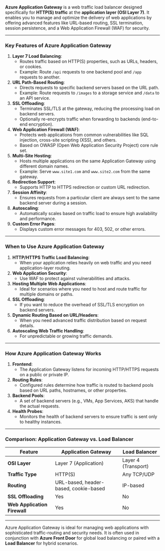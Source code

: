 
**Azure Application Gateway** is a web traffic load balancer designed specifically for **HTTP(S) traffic** at the **application layer (OSI Layer 7)**. It enables you to manage and optimize the delivery of web applications by offering advanced features like URL-based routing, SSL termination, session persistence, and a Web Application Firewall (WAF) for security.

---

### **Key Features of Azure Application Gateway**

1. **Layer 7 Load Balancing**:
    - Routes traffic based on HTTP(S) properties, such as URLs, headers, or cookies.
    - Example: Route `/api` requests to one backend pool and `/app` requests to another.
1. **URL Path-Based Routing**:
    - Directs requests to specific backend servers based on the URL path.
    - Example: Route requests to `/images` to a storage service and `/data` to an API service.
1. **SSL Offloading**:
    - Terminates SSL/TLS at the gateway, reducing the processing load on backend servers.
    - Optionally re-encrypts traffic when forwarding to backends (end-to-end encryption).
1. **Web Application Firewall (WAF)**:    
    - Protects web applications from common vulnerabilities like SQL injection, cross-site scripting (XSS), and others.
    - Based on OWASP (Open Web Application Security Project) core rule set.
5. **Multi-Site Hosting**:
    - Hosts multiple applications on the same Application Gateway using different domain names.
    - Example: Serve `www.site1.com` and `www.site2.com` from the same gateway.
6. **Redirection Support**:
    - Supports HTTP to HTTPS redirection or custom URL redirection.
7. **Session Affinity**:
    - Ensures requests from a particular client are always sent to the same backend server during a session.
8. **Autoscaling**:
    - Automatically scales based on traffic load to ensure high availability and performance.
9. **Custom Error Pages**:
    - Displays custom error messages for 403, 502, or other errors.

---

### **When to Use Azure Application Gateway**

1. **HTTP/HTTPS Traffic Load Balancing**:
    - When your application relies heavily on web traffic and you need application-layer routing.
2. **Web Application Security**:
    - Use WAF to protect against vulnerabilities and attacks.
3. **Hosting Multiple Web Applications**:
    - Ideal for scenarios where you need to host and route traffic for multiple domains or paths.
4. **SSL Offloading**:
    - If you want to reduce the overhead of SSL/TLS encryption on backend servers.
5. **Dynamic Routing Based on URL/Headers**:
    - When you need advanced traffic distribution based on request details.
6. **Autoscaling Web Traffic Handling**:
    - For unpredictable or growing traffic demands.

---

### **How Azure Application Gateway Works**

1. **Frontend**:
    - The Application Gateway listens for incoming HTTP/HTTPS requests on a public or private IP.
2. **Routing Rules**:
    - Configured rules determine how traffic is routed to backend pools based on URL paths, hostnames, or other properties.
3. **Backend Pools**:
    - A set of backend servers (e.g., VMs, App Services, AKS) that handle the actual requests.
4. **Health Probes**:
    - Monitors the health of backend servers to ensure traffic is sent only to healthy instances.

---

### **Comparison: Application Gateway vs. Load Balancer**

| **Feature**                  | **Application Gateway**               | **Load Balancer**   |
| ---------------------------- | ------------------------------------- | ------------------- |
| **OSI Layer**                | Layer 7 (Application)                 | Layer 4 (Transport) |
| **Traffic Type**             | HTTP(S)                               | Any TCP/UDP         |
| **Routing**                  | URL-based, header-based, cookie-based | IP-based            |
| **SSL Offloading**           | Yes                                   | No                  |
| **Web Application Firewall** | Yes                                   | No                  |

---

Azure Application Gateway is ideal for managing web applications with sophisticated traffic-routing and security needs. It is often used in conjunction with **Azure Front Door** for global load balancing or paired with a **Load Balancer** for hybrid scenarios.